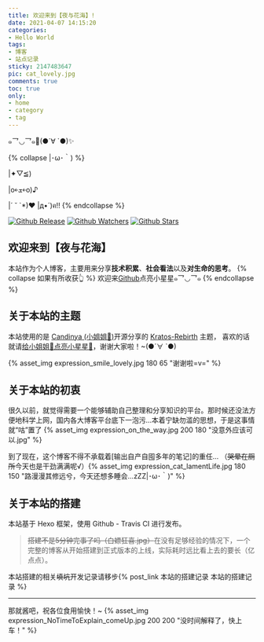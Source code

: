 ```yaml
---
title: 欢迎来到【夜与花海】!
date: 2021-04-07 14:15:20
categories: 
- Hello World
tags:
- 博客
- 站点记录
sticky: 2147483647
pic: cat_lovely.jpg
comments: true
toc: true
only:
- home
- category
- tag
---
```


๑乛◡乛๑🌹(●´∀ `●)✨

{% collapse |･ω･｀) %}

|✦▽≦)

|o￩ܫ￩o)♪

|´ ˘ `*)♥
|д•´)ฅ!!
{% endcollapse %}
<!-- more -->

<div style="width:fit-content">
    <style>a{display:inline-block}</style>

[![Github Release](https://img.shields.io/github/v/release/SuiteLHY/SuiteLHY.github.io)](https://github.com/SuiteLHY/SuiteLHY.github.io/releases/latest) [![Github Watchers](https://img.shields.io/github/watchers/SuiteLHY/SuiteLHY.github.io?label=Watch&style=social)](https://github.com/SuiteLHY/SuiteLHY.github.io) [![Github Stars](https://shields.io/github/stars/SuiteLHY/SuiteLHY.github.io?style=social)](https://github.com/SuiteLHY/SuiteLHY.github.io)

</div>

## 欢迎来到【夜与花海】

本站作为个人博客，主要用来分享**技术积累**、**社会看法**以及**对生命的思考**。
{% collapse 如果有所收获👆 %}
欢迎来[Github](https://github.com/SuiteLHY/SuiteLHY.github.io)点亮小星星๑乛◡乛๑ 
{% endcollapse %}

## 关于本站的主题

本站使用的是 [Candinya (小姐姐🍭)](https://candinya.com/)开源分享的 [Kratos-Rebirth](https://github.com/Candinya/Kratos-Rebirth) 主题，
喜欢的话就请[给小姐姐🍭点亮小星星🌟](https://github.com/Candinya/Kratos-Rebirth)，谢谢大家啦！~(●´∀ `●)

<div style="width:fit-content">

{% asset_img expression_smile_lovely.jpg 180 65 "谢谢啦=v=" %}

</div>

## 关于本站的初衷

很久以前，就觉得需要一个能够辅助自己整理和分享知识的平台。那时候还没法方便地科学上网，国内各大博客平台底下一泡污...本着宁缺勿滥的思想，于是这事情就“咕”置了
{% asset_img expression_on_the_way.jpg 200 180 "没意外应该可以.jpg" %}

到了现在，这个博客不得不承载着[输出自产自囤多年的笔记]的重任...
（~~哭晕在厕所~~今天也是干劲满满呢√）{% asset_img expression_cat_lamentLife.jpg 180 150 "路漫漫其修远兮，今天还想多睡会...zZZ|･ω･｀)" %}

## 关于本站的搭建

本站基于 Hexo 框架，使用 Github - Travis CI 进行发布。

> ~~搭建不是5分钟完事了吗（白嫖狂喜.jpg）~~在没有足够经验的情况下，一个完整的博客从开始搭建到正式版本的上线，实际耗时远比看上去的要长（亿点点）。

本站搭建的相关~~填坑~~开发记录请移步{% post_link 本站的搭建记录 本站的搭建记录 %}

- - -

那就酱吧，祝各位食用愉快！~
{% asset_img expression_NoTimeToExplain_comeUp.jpg 200 200 "没时间解释了，快上车！" %}

